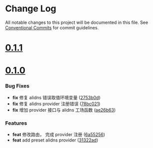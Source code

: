 # Change Log

All notable changes to this project will be documented in this file.
See [Conventional Commits](https://conventionalcommits.org) for commit guidelines.



# [0.1.1](https://github.com/tangx/srv-lego-certmgr/compare/v0.1.0...v0.1.1)


# [0.1.0](https://github.com/tangx/srv-lego-certmgr/compare/v0.0.1...v0.1.0)

### Bug Fixes

* **fix** 修复 alidns 错误取值环境变量 ([2753b0d](https://github.com/tangx/srv-lego-certmgr/commit/2753b0d753e18c516395de1ac8201ec1b6b13b6a))
* **fix** 修复 alidns provider 注册错误 ([78bc021](https://github.com/tangx/srv-lego-certmgr/commit/78bc021144b466eb70eb2ac1e67ca13b2a8cbc79))
* **fix** 增加 provider 接口与 alidns 工场函数 ([ae26b63](https://github.com/tangx/srv-lego-certmgr/commit/ae26b63041090277b91a9e815cbbc26bab64f0c4))


### Features

* **feat** 修改路由， 完成 provider 注册 ([6a55256](https://github.com/tangx/srv-lego-certmgr/commit/6a552565ae149b94dd8efd328d680a66afef5287))
* **feat** add preset alidns provider ([31322ad](https://github.com/tangx/srv-lego-certmgr/commit/31322add558f1a2ba344170867f7877398ea73ac))
